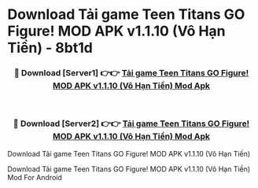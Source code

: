 # Download Tải game Teen Titans GO Figure! MOD APK v1.1.10 (Vô Hạn Tiền) - 8bt1d


<div align="center">
<h3>🔴 Download [Server1] 👉👉 <a href="https://apk-comot.site?title=Tải_game_Teen_Titans_GO_Figure!_MOD_APK_v1.1.10_(Vô_Hạn_Tiền)">Tải game Teen Titans GO Figure! MOD APK v1.1.10 (Vô Hạn Tiền) Mod Apk</a></h3><br>
<h3>🔴 Download [Server2] 👉👉 <a href="https://apk-comot.site?title=Tải_game_Teen_Titans_GO_Figure!_MOD_APK_v1.1.10_(Vô_Hạn_Tiền)">Tải game Teen Titans GO Figure! MOD APK v1.1.10 (Vô Hạn Tiền) Mod Apk</a></h3>
</div>



Download Tải game Teen Titans GO Figure! MOD APK v1.1.10 (Vô Hạn Tiền) 

Download Tải game Teen Titans GO Figure! MOD APK v1.1.10 (Vô Hạn Tiền) Mod For Android
